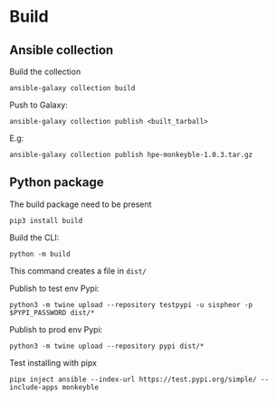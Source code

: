 # Build

## Ansible collection

Build the collection
```
ansible-galaxy collection build
```

Push to Galaxy:
```
ansible-galaxy collection publish <built_tarball>
```

E.g:
```
ansible-galaxy collection publish hpe-monkeyble-1.0.3.tar.gz
```

## Python package

The build package need to be present
```
pip3 install build
```

Build the CLI:
```
python -m build
```

This command creates a file in `dist/`


Publish to test env Pypi:
```
python3 -m twine upload --repository testpypi -u sispheor -p $PYPI_PASSWORD dist/*
```

Publish to prod env Pypi:
```
python3 -m twine upload --repository pypi dist/*
```

Test installing with pipx
```
pipx inject ansible --index-url https://test.pypi.org/simple/ --include-apps monkeyble
```
